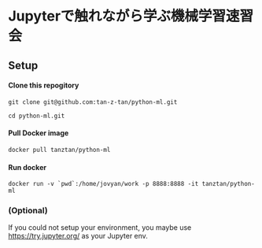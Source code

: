 # Jupyterで触れながら学ぶ機械学習速習会


## Setup

#### Clone this repogitory
`git clone git@github.com:tan-z-tan/python-ml.git`

`cd python-ml.git`

#### Pull Docker image
`docker pull tanztan/python-ml`

#### Run docker
```
docker run -v `pwd`:/home/jovyan/work -p 8888:8888 -it tanztan/python-ml
```

### (Optional)
If you could not setup your environment, you maybe use https://try.jupyter.org/ as your Jupyter env.
